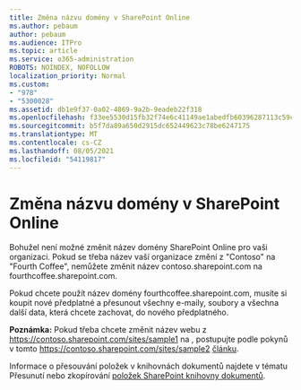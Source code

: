 ```yaml
---
title: Změna názvu domény v SharePoint Online
ms.author: pebaum
author: pebaum
ms.audience: ITPro
ms.topic: article
ms.service: o365-administration
ROBOTS: NOINDEX, NOFOLLOW
localization_priority: Normal
ms.custom:
- "978"
- "5300028"
ms.assetid: db1e9f37-0a02-4869-9a2b-9eadeb22f318
ms.openlocfilehash: f33ee5530d15fb32f74e6c41149ae1abedfb60396287113c59c6b4dc3af24017
ms.sourcegitcommit: b5f7da89a650d2915dc652449623c78be6247175
ms.translationtype: MT
ms.contentlocale: cs-CZ
ms.lasthandoff: 08/05/2021
ms.locfileid: "54119817"
---
```

# <a name="change-domain-name-in-sharepoint-online"></a>Změna názvu domény v SharePoint Online

Bohužel není možné změnit název domény SharePoint Online pro vaši organizaci. Pokud se třeba název vaší organizace změní z "Contoso" na "Fourth Coffee", nemůžete změnit název contoso.sharepoint.com na fourthcoffee.sharepoint.com.
  
Pokud chcete použít název domény fourthcoffee.sharepoint.com, musíte si koupit nové předplatné a přesunout všechny e-maily, soubory a všechna další data, která chcete zachovat, do nového předplatného.
  
 **Poznámka:** Pokud třeba chcete změnit název webu z https://contoso.sharepoint.com/sites/sample1 na , postupujte podle pokynů v tomto https://contoso.sharepoint.com/sites/sample2 [článku](https://docs.microsoft.com/sharepoint/change-site-address). 
  
Informace o přesouvání položek v knihovnách dokumentů najdete v tématu Přesunutí nebo zkopírování [položek SharePoint knihovny dokumentů](https://go.microsoft.com/fwlink/?linkid=2025831).
  